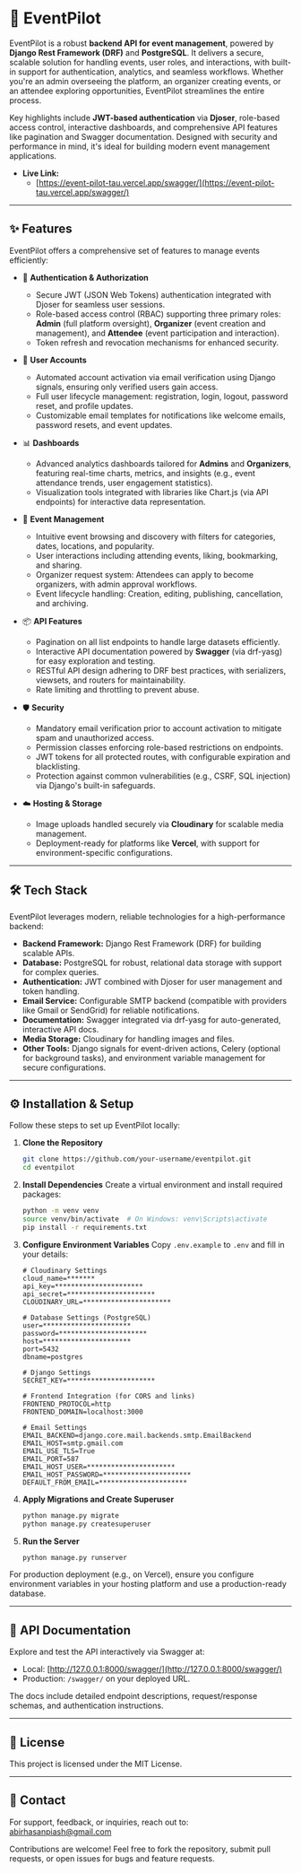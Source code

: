 # 🎉 EventPilot

EventPilot is a robust **backend API for event management**, powered by **Django Rest Framework (DRF)** and **PostgreSQL**. It delivers a secure, scalable solution for handling events, user roles, and interactions, with built-in support for authentication, analytics, and seamless workflows. Whether you're an admin overseeing the platform, an organizer creating events, or an attendee exploring opportunities, EventPilot streamlines the entire process.

Key highlights include **JWT-based authentication** via **Djoser**, role-based access control, interactive dashboards, and comprehensive API features like pagination and Swagger documentation. Designed with security and performance in mind, it's ideal for building modern event management applications.

- **Live Link:**
    - [https://event-pilot-tau.vercel.app/swagger/](https://event-pilot-tau.vercel.app/swagger/)

---

## ✨ Features

EventPilot offers a comprehensive set of features to manage events efficiently:

- 🔑 **Authentication & Authorization**
  - Secure JWT (JSON Web Tokens) authentication integrated with Djoser for seamless user sessions.
  - Role-based access control (RBAC) supporting three primary roles: **Admin** (full platform oversight), **Organizer** (event creation and management), and **Attendee** (event participation and interaction).
  - Token refresh and revocation mechanisms for enhanced security.

- 📧 **User Accounts**
  - Automated account activation via email verification using Django signals, ensuring only verified users gain access.
  - Full user lifecycle management: registration, login, logout, password reset, and profile updates.
  - Customizable email templates for notifications like welcome emails, password resets, and event updates.

- 📊 **Dashboards**
  - Advanced analytics dashboards tailored for **Admins** and **Organizers**, featuring real-time charts, metrics, and insights (e.g., event attendance trends, user engagement statistics).
  - Visualization tools integrated with libraries like Chart.js (via API endpoints) for interactive data representation.

- 📅 **Event Management**
  - Intuitive event browsing and discovery with filters for categories, dates, locations, and popularity.
  - User interactions including attending events, liking, bookmarking, and sharing.
  - Organizer request system: Attendees can apply to become organizers, with admin approval workflows.
  - Event lifecycle handling: Creation, editing, publishing, cancellation, and archiving.

- 📦 **API Features**
  - Pagination on all list endpoints to handle large datasets efficiently.
  - Interactive API documentation powered by **Swagger** (via drf-yasg) for easy exploration and testing.
  - RESTful API design adhering to DRF best practices, with serializers, viewsets, and routers for maintainability.
  - Rate limiting and throttling to prevent abuse.

- 🛡 **Security**
  - Mandatory email verification prior to account activation to mitigate spam and unauthorized access.
  - Permission classes enforcing role-based restrictions on endpoints.
  - JWT tokens for all protected routes, with configurable expiration and blacklisting.
  - Protection against common vulnerabilities (e.g., CSRF, SQL injection) via Django's built-in safeguards.

- ☁️ **Hosting & Storage**
  - Image uploads handled securely via **Cloudinary** for scalable media management.
  - Deployment-ready for platforms like **Vercel**, with support for environment-specific configurations.

---

## 🛠 Tech Stack

EventPilot leverages modern, reliable technologies for a high-performance backend:

- **Backend Framework:** Django Rest Framework (DRF) for building scalable APIs.
- **Database:** PostgreSQL for robust, relational data storage with support for complex queries.
- **Authentication:** JWT combined with Djoser for user management and token handling.
- **Email Service:** Configurable SMTP backend (compatible with providers like Gmail or SendGrid) for reliable notifications.
- **Documentation:** Swagger integrated via drf-yasg for auto-generated, interactive API docs.
- **Media Storage:** Cloudinary for handling images and files.
- **Other Tools:** Django signals for event-driven actions, Celery (optional for background tasks), and environment variable management for secure configurations.

---

## ⚙️ Installation & Setup

Follow these steps to set up EventPilot locally:

1. **Clone the Repository**
   ```bash
   git clone https://github.com/your-username/eventpilot.git
   cd eventpilot
   ```

2. **Install Dependencies**
   Create a virtual environment and install required packages:
   ```bash
   python -m venv venv
   source venv/bin/activate  # On Windows: venv\Scripts\activate
   pip install -r requirements.txt
   ```

3. **Configure Environment Variables**
   Copy `.env.example` to `.env` and fill in your details:
   ```
   # Cloudinary Settings
   cloud_name=*******
   api_key=**********************
   api_secret=**********************
   CLOUDINARY_URL=**********************

   # Database Settings (PostgreSQL)
   user=**********************
   password=**********************
   host=**********************
   port=5432
   dbname=postgres

   # Django Settings
   SECRET_KEY=**********************

   # Frontend Integration (for CORS and links)
   FRONTEND_PROTOCOL=http
   FRONTEND_DOMAIN=localhost:3000

   # Email Settings
   EMAIL_BACKEND=django.core.mail.backends.smtp.EmailBackend
   EMAIL_HOST=smtp.gmail.com
   EMAIL_USE_TLS=True
   EMAIL_PORT=587
   EMAIL_HOST_USER=**********************
   EMAIL_HOST_PASSWORD=**********************
   DEFAULT_FROM_EMAIL=**********************
   ```

4. **Apply Migrations and Create Superuser**
   ```bash
   python manage.py migrate
   python manage.py createsuperuser
   ```

5. **Run the Server**
   ```bash
   python manage.py runserver
   ```
For production deployment (e.g., on Vercel), ensure you configure environment variables in your hosting platform and use a production-ready database.

---

## 📘 API Documentation

Explore and test the API interactively via Swagger at:

- Local: [http://127.0.0.1:8000/swagger/](http://127.0.0.1:8000/swagger/)
- Production: `/swagger/` on your deployed URL.

The docs include detailed endpoint descriptions, request/response schemas, and authentication instructions.

---

## 📜 License

This project is licensed under the MIT License.

---

## 📧 Contact

For support, feedback, or inquiries, reach out to: abirhasanpiash@gmail.com

Contributions are welcome! Feel free to fork the repository, submit pull requests, or open issues for bugs and feature requests.